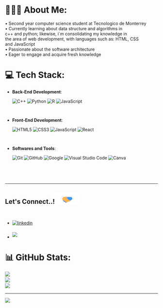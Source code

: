 

# 👨🏻‍💻 About Me:
• Second year computer science student at Tecnologico de Monterrey<br>• Currently learning about data structure and algorithms in <br>c++ and python; likewise, i´m consolidating my knowledge in <br>the area of web development, with languages such as: HTML, CSS <br>and JavaScript<br>• Passionate about the software architecture<br>• Eager to engage and acquire fresh knowledge




# 💻 Tech Stack:


- **Back-End Development**:
    

    ![C++](https://img.shields.io/badge/C++%20-%2300599C.svg?style=for-the-badge&logo=c%2B%2B&logoColor=white)
    ![Python](https://img.shields.io/badge/Python%20-%2314354C.svg?style=for-the-badge&logo=python&logoColor=white)
    ![R](https://img.shields.io/badge/R-276DC3?style=for-the-badge&logo=r&logoColor=white)
    ![JavaScript](https://img.shields.io/badge/JavaScript%20-%23F7DF1E.svg?style=for-the-badge&logo=javascript&logoColor=black)
  

<br>   

- **Front-End Development**:

   ![HTML5](https://img.shields.io/badge/HTML5%20-%23E34F26.svg?style=for-the-badge&logo=html5&logoColor=white)
   ![CSS3](https://img.shields.io/badge/CSS%20-%231572B6.svg?style=for-the-badge&logo=css3&logoColor=white)
   ![JavaScript](https://img.shields.io/badge/JavaScript%20-%23F7DF1E.svg?style=for-the-badge&logo=javascript&logoColor=black)
   ![React](https://img.shields.io/badge/React-20232A?style=for-the-badge&logo=react&logoColor=61DAFB)

<br>

- **Softwares and Tools**:

    ![Git](https://img.shields.io/badge/git-%23F05033.svg?style=for-the-badge&logo=git&logoColor=white)
    ![GitHub](https://img.shields.io/badge/github-%23121011.svg?style=for-the-badge&logo=github&logoColor=white)
    ![Google](https://img.shields.io/badge/google-%234285F4.svg?style=for-the-badge&logo=google&logoColor=white)
    ![Visual Studio Code](https://img.shields.io/badge/Visual%20Studio%20Code-0078d7.svg?style=for-the-badge&logo=visual-studio-code&logoColor=white)
    ![Canva](https://img.shields.io/badge/Canva-%2300C4CC.svg?style=for-the-badge&logo=Canva&logoColor=white)

<br>

</p>

<br>

-----

## <b> Let's Connect..!</b><img src="https://github.com/0xAbdulKhalid/0xAbdulKhalid/raw/main/assets/mdImages/handshake.gif" width ="80">
<br>
<div align='left'>

<ul>

<li>
<a href="https://www.linkedin.com/in/sergio-tom%C3%A1s-vargas-villarreal-544032282/" target="_blank">
<img src="https://img.shields.io/badge/linkedin:  Sergio Tomás Vargas Villarreal-%2300acee.svg?color=405DE6&style=for-the-badge&logo=linkedin&logoColor=white" alt=linkedin style="margin-bottom: 5px;"/>
</a>
</li>

<br>

<li>
<a href="https://mail.google.com/mail/u/0/?pli=1#inbox?compose=GTvVlcSGLrRTxWcVlsMwBgcVlCszmxTJNXNxmVxznhXmSlHdStzgPwlfhCMLkWhmWfHSmMxmcJcxM" target="_blank">
<img src="https://img.shields.io/badge/gmail:  sergio.vargas.work@gmail.com-%23EA4335.svg?style=for-the-badge&logo=gmail&logoColor=white" t=mail style="margin-bottom: 5px;" />
</a>
</li>
	
</ul>
</div>


# 📊 GitHub Stats:
![](https://github-readme-stats.vercel.app/api?username=SergioTomas2004&theme=dark&hide_border=true&include_all_commits=false&count_private=false)<br/>
![](https://github-readme-streak-stats.herokuapp.com/?user=SergioTomas2004&theme=dark&hide_border=true)<br/>
![](https://github-readme-stats.vercel.app/api/top-langs/?username=SergioTomas2004&theme=dark&hide_border=true&include_all_commits=false&count_private=false&layout=compact)

---
[![](https://visitcount.itsvg.in/api?id=SergioTomas2004&icon=0&color=0)](https://visitcount.itsvg.in)
